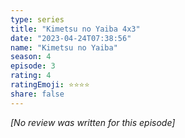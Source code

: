 ```yaml
---
type: series
title: "Kimetsu no Yaiba 4x3"
date: "2023-04-24T07:38:56"
name: "Kimetsu no Yaiba"
season: 4
episode: 3
rating: 4
ratingEmoji: ⭐️⭐️⭐️⭐️
share: false
---
```


_[No review was written for this episode]_
